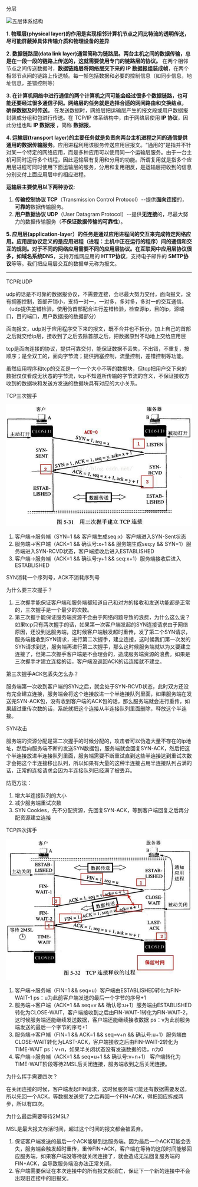 分层

![五层体系结构](https://my-blog-to-use.oss-cn-beijing.aliyuncs.com/2019/7/%E4%BA%94%E5%B1%82%E4%BD%93%E7%B3%BB%E7%BB%93%E6%9E%84.png)

**1. 物理层(physical layer)的作用是实现相邻计算机节点之间比特流的透明传送，尽可能屏蔽掉具体传输介质和物理设备的差异**

**2. 数据链路层(data link layer)通常简称为链路层。两台主机之间的数据传输，总是在一段一段的链路上传送的，这就需要使用专门的链路层的协议。** 在两个相邻节点之间传送数据时，**数据链路层将网络层交下来的 IP 数据报组装成帧**，在两个相邻节点间的链路上传送帧。每一帧包括数据和必要的控制信息（如同步信息，地址信息，差错控制等）

**3. 在计算机网络中进行通信的两个计算机之间可能会经过很多个数据链路，也可能还要经过很多通信子网。网络层的任务就是选择合适的网间路由和交换结点， 确保数据及时传送。** 在发送数据时，网络层把运输层产生的报文段或用户数据报封装成分组和包进行传送。在 TCP/IP 体系结构中，由于网络层使用 **IP 协议**，因此分组也叫 **IP 数据报** ，简称 **数据报**。

**4. 运输层(transport layer)的主要任务就是负责向两台主机进程之间的通信提供通用的数据传输服务**。应用进程利用该服务传送应用层报文。“通用的”是指并不针对某一个特定的网络应用，而是多种应用可以使用同一个运输层服务。由于一台主机可同时运行多个线程，因此运输层有复用和分用的功能。所谓复用就是指多个应用层进程可同时使用下面运输层的服务，分用和复用相反，是运输层把收到的信息分别交付上面应用层中的相应进程。

**运输层主要使用以下两种协议:**

1. **传输控制协议 TCP**（Transmission Control Protocol）--提供**面向连接**的，**可靠的**数据传输服务。
2. **用户数据协议 UDP**（User Datagram Protocol）--提供**无连接**的，尽最大努力的数据传输服务（**不保证数据传输的可靠性**）。

**5. 应用层(application-layer）的任务是通过应用进程间的交互来完成特定网络应用。**应用层协议定义的是应用进程（进程：主机中正在运行的程序）间的通信和交互的规则。对于不同的网络应用需要不同的应用层协议。在互联网中应用层协议很多，如**域名系统DNS**，支持万维网应用的 **HTTP协议**，支持电子邮件的 **SMTP协议**等等。我们把应用层交互的数据单元称为报文。



****



TCP和UDP

udp的话是不可靠的数据报协议，不需要连接，会尽最大努力交付，面向报文，没有拥塞控制，首部开销小，支持一对一，一对多，多对多，多对一的交互通信。（udp提供差错检验，使用伪首部配合进行差错检验，检查源ip，目的ip，源端口，目的端口，用户数据报的数据部分）

面向报文，udp对于应用程序交下来的报文，既不合并也不拆分，加上自己的首部之后就交给ip层，接收到了之后去除首部之后，把数据原封不动地上交给应用层

tcp是面向连接的协议，提供可靠交付，能保证数据不丢失，不出错，不重复，按顺序；是全双工的，面向字节流；提供拥塞控制，流量控制，差错控制等功能。

虽然应用程序和tcp的交互是一个一个大小不等的数据块，但tcp把用户交下来的数据仅仅看成无状态的字节流，tcp不知道所传输的字节流的含义，不保证接收方收到的数据块和发送方发送的数据块具有对应的大小关系。

TCP三次握手

![img](网络.assets/v2-1587e91f14923eae0fa7d846cb10df99_720w.jpg)

1. 客户端->服务端（SYN=1 && 客户端生成seq:x）客户端进入SYN-Sent状态
2. 服务端->客户端（ACK=1 && 确认号:x+1 && 服务端生成seq:y && SYN=1）服务端进入SYN-RCVD状态，客户端接收后进入ESTABLISHED
3. 客户端->服务端（ACK=1 && 确认号:y+1 && seq:x+1）服务端接收后进入ESTABLISHED

SYN消耗一个序列号，ACK不消耗序列号

为什么要三次握手？

1. 三次握手能保证客户端和服务端都知道自己和对方的接收和发送功能都是正常的，三次握手是一个最少的次数。
2. 第三次握手能保证服务端资源不会由于网络问题导致的浪费，为什么这么说？如果tcp只有两次握手的话，如果第一次客户端发起的SYN连接请求由于网络原因，还没到达服务端，这时候客户端触发超时重传，发了第二个SYN请求，服务端接收到SYN请求，进行第二次握手，建立连接，这时候我们第一次发的SYN请求到达，服务端再进行第二次握手，那么这时候服务端就以为又要建立连接了，但第二次握手客户端是不会理会的，造成服务端资源的浪费。如果是三次握手才建立连接的话，客户端没返回ACK的话连接就不建立。

第三次握手ACK包丢失怎么办？

服务端第一次收到客户端的SYN之后，就会处于SYN-RCVD状态，此时双方还没有完全建立连接，服务端会将这个连接放进一个半连接队列里面，如果服务端在发送完SYN-ACK包，没有收到客户端的ACK包的话，那么服务端就会进行重传，如果超过重传次数的话，系统就把这个连接从半连接队列里面删除，释放这个半连接。

SYN攻击

服务端的资源分配是第二次握手的时候分配的，攻击者可以伪造大量不存在的ip地址，然后向服务端不断的发送SYN数据包，服务端就会回复SYN-ACK，然后把这个半连接放进半连接队列里面，服务端需要不断重试直到这些半连接达到重试次数才会把这个半连接移出队列，所以如果有大量的这种半连接占用半连接队列占满的话，正常的连接请求会因为半连接队列已经满了被丢弃。

防范方法：

1. 增大半连接队列的大小
2. 减少服务端重试次数
3. SYN Cookies，先不分配资源，先回复SYN-ACK，等到客户端回复之后再分配资源建立连接

TCP四次挥手

![img](网络.assets/v2-6e5f05603526c1d259b300f20b8857a5_720w.jpg)

1. 客户端->服务端（FIN=1 && seq=u）客户端由ESTABLISHED转化为FIN-WAIT-1  ps：u为此前客户端发送的最后一个字节的序号+1
2. 服务端->客户端（ACK=1 && seq=v && 确认号:u+1）服务端由ESTABLISHED转化为CLOSE-WAIT，客户端接收到之后由FIN-WAIT-1转化为FIN-WAIT-2，这时候服务端还能继续发送数据，客户端还能继续接收数据  ps：v为此前服务端发送的最后一个字节的序号+1
3. 服务端->客户端（FIN=1 && ACK=1 && seq=v+n && 确认号:u+1）服务端由CLOSE-WAIT转化为LAST-ACK，客户端接收之后由FIN-WAIT-2转化为TIME-WAIT  ps：v+n，如果半关闭状态没有发送数据的话，n为0
4. 客户端->服务端（ACK=1 && seq=u+1 &&  确认号:v+n+1） 客户端转化为TIME-WAIT阶段等待2MSL后关闭连接，服务端收到之后关闭连接。

为什么挥手需要四次？

在关闭连接的时候，客户端发起FIN请求，这时候服务端可能还有数据需要发送，所以先回一个ACK，等数据发送完了之后再回一个FIN+ACK，得把回应拆成两步，所以有四次。

为什么最后需要等待2MSL?

MSL是最大报文存活时间，超过这个时间的报文都会被丢弃。

1. 保证客户端发送的最后一个ACK能够到达服务端。因为最后一个ACK可能会丢失，服务端会触发超时重传，重传FIN+ACK，客户端在等待的这段时间能够回应服务端，如果客户端没等待就关闭连接了，就会造成无法回复服务端的FIN+ACK，会导致服务端没办法正常关闭。
2. 客户端需要保证在本次连接中的所有报文都消亡，保证下一个新的连接中不会出现旧连接中的旧报文。





